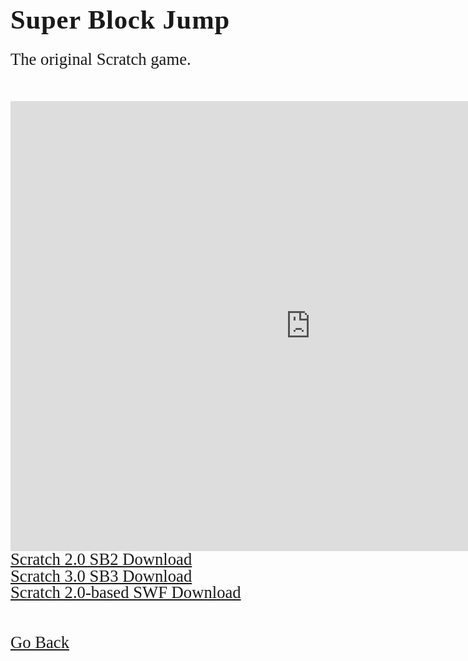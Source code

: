 <html>
<style>
		h3 {
			font-family: AppleKid;
			line-height: 1;
			letter-spacing: 0.8px;
		}
		h2 {
			font-family: AppleKid;
			line-height: 1;
			letter-spacing: 0.8px;
		}
		h1 {
			font-family: AppleKid;
			line-height: 1;
			letter-spacing: 0.8px;
		}
		@font-face {
			font-family: AppleKid;
			src: url('../../images/Apple-Kid.woff2') format('woff2'),
				url('../../images/Apple-Kid.woff') format('woff');
			font-weight: normal;
			font-style: normal;
		}
        p.small {
            line-height: 1;
        }
		.mainContent {
			font-family: AppleKid;
			font-size: 20pt;
			line-height: 1;
		}
</style>
<body>
<div class="mainContent">
<h1 style="font-size:32pt">Super Block Jump</h1>
<p>The original Scratch game.</p><br />
<iframe src="https://scratch.mit.edu/projects/33047346/embed" allowtransparency="true" width="960px" height="720px" frameborder="0" allowFullscreen="true"></iframe>
<br/>
<a href="../../downloads/Super Block Jump.sb2">Scratch 2.0 SB2 Download</a><br />
<a href="../../downloads/Super Block Jump.sb3">Scratch 3.0 SB3 Download</a><br />
<a href="../../downloads/Super Block Jump.swf">Scratch 2.0-based SWF Download</a><br />
<br />
<br />
<a href="https://sterophonick.github.io/Archive/SuperBlockJump">Go Back</a><br />
</div>
</body>
</html>